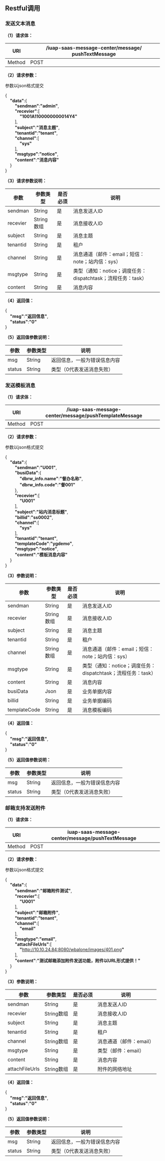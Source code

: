 Restful调用
-----------

### 发送文本消息

**（1）请求体：**

| URl    | /iuap-saas-message-center/message/ pushTextMessage |
|--------|----------------------------------------------------|
| Method | POST                                               |

**（2）请求参数：**

参数以json格式提交 

{  
    **"data"**:{  
        **"sendman"**:**"admin"**,  
        **"recevier"**:[  
            **"1001A1100000000014Y4"**  
        ],  
        **"subject"**:**"消息主题"**,  
        **"tenantid"**:**"tenant"**,  
        **"channel"**:[  
            **"sys"**  
        ],  
        **"msgtype"**:**"notice"**,  
        **"content"**:**"消息内容"**  
    }  
}

**（3）请求参数说明：**

| **参数** | **参数类型** | **是否必须** | **说明**                                                     |
|----------|--------------|--------------|--------------------------------------------------------------|
| sendman  | String       | 是           | 消息发送人ID                                                 |
| recevier | String数组   | 是           | 消息接收人ID                                                 |
| subject  | String       | 是           | 消息主题                                                     |
| tenantid | String       | 是           | 租户                                                         |
| channel  | String       | 是           | 消息通道（邮件：email；短信：note；站内信：sys）             |
| msgtype  | String       | 是           | 类型（通知：notice；调度任务：dispatchtask；流程任务：task） |
| content  | String       | 是           | 消息内容                                                     |

**（4）返回值：**

{  
    **"msg"**:**"返回信息"**,  
    **"status"**:**"0"**  
}

**（5）返回值参数说明：**

| **参数** | **参数类型** | **说明**                     |
|----------|--------------|------------------------------|
| msg      | String       | 返回信息，一般为错误信息内容 |
| status   | String       | 类型（0代表发送消息失败）    |

### 发送模板消息

**（1）请求体：**

| URl    | /iuap-saas-message-center/message/pushTemplateMessage |
|--------|-------------------------------------------------------|
| Method | POST                                                  |

**（2）请求参数：**

参数以json格式提交 

{  
    **"data"**:{  
        **"sendman"**:**"U001"**,  
        **"busiData"**:{  
            **"dbrw_info.name"**:**"督办名称"**,  
            **"dbrw_info.code"**:**"督001"**  
        },  
        **"recevier"**:[  
            **"U001"**  
        ],  
        **"subject"**:**"站内消息标题"**,  
        **"billid"**:**"ss0002"**,  
        **"channel"**:[  
            **"sys"**  
        ],  
        **"tenantid"**:**"tenant"**,  
        **"templateCode"**:**"ygdemo"**,  
        **"msgtype"**:**"notice"**,  
        **"content"**:**"模板消息内容"**  
    }  
}

**（3）参数说明：**

| **参数**     | **参数类型** | **是否必须** | **说明**                                                     |
|--------------|--------------|--------------|--------------------------------------------------------------|
| sendman      | String       | 是           | 消息发送人ID                                                 |
| recevier     | String数组   | 是           | 消息接收人ID                                                 |
| subject      | String       | 是           | 消息主题                                                     |
| tenantid     | String       | 是           | 租户                                                         |
| channel      | String数组   | 是           | 消息通道（邮件：email；短信：note；站内信：sys）             |
| msgtype      | String       | 是           | 类型（通知：notice；调度任务：dispatchtask；流程任务：task） |
| content      | String       | 是           | 消息内容                                                     |
| busiData     | Json         | 是           | 业务单据内容                                                 |
| billid       | String       | 是           | 业务单据编码                                                 |
| templateCode | String       | 是           | 消息模板编码                                                 |

**（4）返回值：**

{  
    **"msg"**:**"返回信息"**,  
    **"status"**:**"0"**  
}

**（5）返回值参数说明：**

| **参数** | **参数类型** | **说明**                     |
|----------|--------------|------------------------------|
| msg      | String       | 返回信息，一般为错误信息内容 |
| status   | String       | 类型（0代表发送消息失败）    |

### 邮箱支持发送附件

**（1）请求体：**

| URl    | iuap-saas-message-center/message/pushTextMessage |
|--------|--------------------------------------------------|
| Method | POST                                             |

**（2）请求参数：**

参数以json格式提交 

{  
    **"data"**:{  
        **"sendman"**:**"邮箱附件测试"**,  
        **"recevier"**:[  
            **"U001"**  
        ],  
        **"subject"**:**"邮箱附件"**,  
        **"tenantid"**:**"tenant"**,  
        **"channel"**:[  
            **"email"**  
        ],  
        **"msgtype"**:**"email"**,  
        **"attachFileUrls"**:[  
            **"**<http://10.10.24.84:8080/wbalone/images/401.png>**"**  
        ],  
        **"content"**:**"测试邮箱添加附件发送功能，附件以URL形式提供！"**  
    }  
}

**（3）参数说明：**

| **参数**       | **参数类型** | **是否必须** | **说明**                |
|----------------|--------------|--------------|-------------------------|
| sendman        | String       | 是           | 消息发送人ID            |
| recevier       | String数组   | 是           | 消息接收人ID            |
| subject        | String       | 是           | 消息主题                |
| tenantid       | String       | 是           | 租户                    |
| channel        | String数组   | 是           | 消息通道（邮件：email） |
| msgtype        | String       | 是           | 类型（邮件：email）     |
| content        | String       | 是           | 消息内容                |
| attachFileUrls | String数组   | 是           | 附件的网络地址          |

**（4）返回值：**

{  
    **"msg"**:**"返回信息"**,  
    **"status"**:**"0"**  
}

**（5）返回值参数说明：**

| **参数** | **参数类型** | **说明**                     |
|----------|--------------|------------------------------|
| msg      | String       | 返回信息，一般为错误信息内容 |
| status   | String       | 类型（0代表发送消息失败）    |
